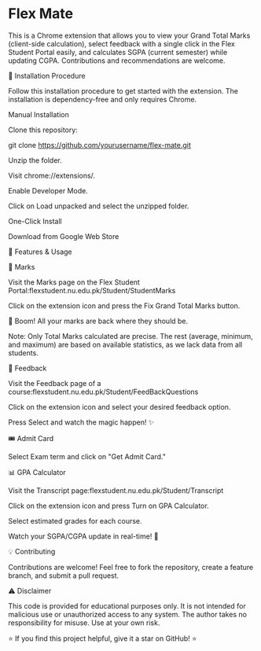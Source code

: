 <h1>Flex Mate</h1>



This is a Chrome extension that allows you to view your Grand Total Marks (client-side calculation), select feedback with a single click in the Flex Student Portal easily, and calculates SGPA (current semester) while updating CGPA. Contributions and recommendations are welcome.

🚀 Installation Procedure

Follow this installation procedure to get started with the extension. The installation is dependency-free and only requires Chrome.

Manual Installation

Clone this repository:

git clone https://github.com/yourusername/flex-mate.git

Unzip the folder.

Visit  chrome://extensions/.

Enable Developer Mode.

Click on Load unpacked and select the unzipped folder.

One-Click Install

Download from Google Web Store

🎯 Features & Usage

📌 Marks

Visit the Marks page on the Flex Student Portal:flexstudent.nu.edu.pk/Student/StudentMarks

Click on the extension icon and press the Fix Grand Total Marks button.

🎉 Boom! All your marks are back where they should be.

Note: Only Total Marks calculated are precise. The rest (average, minimum, and maximum) are based on available statistics, as we lack data from all students.

📝 Feedback

Visit the Feedback page of a course:flexstudent.nu.edu.pk/Student/FeedBackQuestions

Click on the extension icon and select your desired feedback option.

Press Select and watch the magic happen! ✨

🎟️ Admit Card

Select Exam term and click on "Get Admit Card."

📊 GPA Calculator

Visit the Transcript page:flexstudent.nu.edu.pk/Student/Transcript

Click on the extension icon and press Turn on GPA Calculator.

Select estimated grades for each course.

Watch your SGPA/CGPA update in real-time! 🚀

💡 Contributing

Contributions are welcome! Feel free to fork the repository, create a feature branch, and submit a pull request.

⚠️ Disclaimer

This code is provided for educational purposes only. It is not intended for malicious use or unauthorized access to any system. The author takes no responsibility for misuse. Use at your own risk.

⭐ If you find this project helpful, give it a star on GitHub! ⭐

